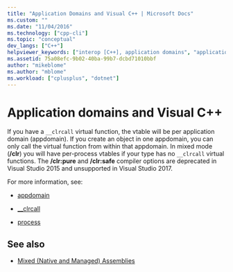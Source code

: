```yaml
---
title: "Application Domains and Visual C++ | Microsoft Docs"
ms.custom: ""
ms.date: "11/04/2016"
ms.technology: ["cpp-cli"]
ms.topic: "conceptual"
dev_langs: ["C++"]
helpviewer_keywords: ["interop [C++], application domains", "application domains [C++], C++", "/clr compiler option [C++], application domains", "interoperability [C++], application domains", "mixed assemblies [C++], application domains"]
ms.assetid: 75a08efc-9b02-40ba-99b7-dcbd71010bbf
author: "mikeblome"
ms.author: "mblome"
ms.workload: ["cplusplus", "dotnet"]
---
```

# Application domains and Visual C++

If you have a `__clrcall` virtual function, the vtable will be per application domain (appdomain). If you create an object in one appdomain, you can only call the virtual function from within that appdomain. In mixed mode (**/clr**) you will have per-process vtables if your type has no `__clrcall` virtual functions. The **/clr:pure** and **/clr:safe** compiler options are deprecated in Visual Studio 2015 and unsupported in Visual Studio 2017.

For more information, see:

- [appdomain](../cpp/appdomain.md)

- [__clrcall](../cpp/clrcall.md)

- [process](../cpp/process.md)

## See also

- [Mixed (Native and Managed) Assemblies](../dotnet/mixed-native-and-managed-assemblies.md)